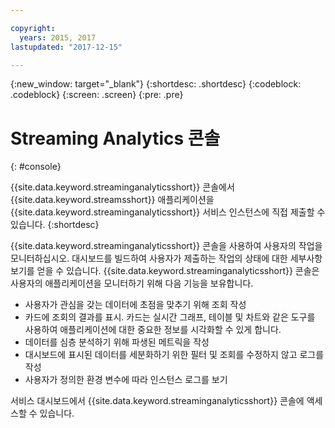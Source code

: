 ```yaml
---

copyright:
  years: 2015, 2017
lastupdated: "2017-12-15"

---
```


<!-- Attribute definitions -->
{:new_window: target="_blank"}
{:shortdesc: .shortdesc}
{:codeblock: .codeblock}
{:screen: .screen}
{:pre: .pre}

# Streaming Analytics 콘솔
{: #console}

{{site.data.keyword.streaminganalyticsshort}} 콘솔에서 {{site.data.keyword.streamsshort}} 애플리케이션을 {{site.data.keyword.streaminganalyticsshort}} 서비스 인스턴스에 직접 제출할 수 있습니다.
{:shortdesc}

{{site.data.keyword.streaminganalyticsshort}} 콘솔을 사용하여 사용자의 작업을 모니터하십시오. 대시보드를 빌드하여 사용자가 제출하는 작업의 상태에 대한 세부사항 보기를 얻을 수 있습니다. {{site.data.keyword.streaminganalyticsshort}} 콘솔은 사용자의 애플리케이션을 모니터하기 위해 다음 기능을 보유합니다.

* 사용자가 관심을 갖는 데이터에 초점을 맞추기 위해 조회 작성
* 카드에 조회의 결과를 표시. 카드는 실시간 그래프, 테이블 및 차트와 같은 도구를 사용하여 애플리케이션에 대한 중요한 정보를 시각화할 수 있게 합니다.
* 데이터를 심층 분석하기 위해 파생된 메트릭을 작성
* 대시보드에 표시된 데이터를 세분화하기 위한 필터 및 조회를 수정하지 않고 로그를 작성
* 사용자가 정의한 환경 변수에 따라 인스턴스 로그를 보기

서비스 대시보드에서 {{site.data.keyword.streaminganalyticsshort}} 콘솔에 액세스할 수 있습니다.

<!--The {{site.data.keyword.streaminganalyticsshort}} console is translated into the following languages: Brazilian Portuguese, French, German, Italian, Japanese, Korean, Simplified Chinese, Spanish, Traditional Chinese. Change the language setting in your browser to view the console in your preferred language. -->
